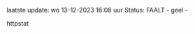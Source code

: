 laatste update: 
wo 13-12-2023 16:08   uur 
Status: FAALT - geel - 
<div class="service Y">httpstat</div>